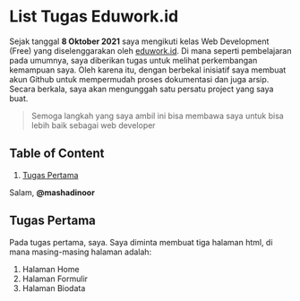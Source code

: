 # List Tugas Eduwork.id

Sejak tanggal **8 Oktober 2021** saya mengikuti  kelas Web Development (Free) yang diselenggarakan oleh [eduwork.id](https://www.eduwork.id). Di mana seperti pembelajaran pada umumnya, saya diberikan tugas untuk melihat perkembangan kemampuan saya. Oleh karena itu, dengan berbekal inisiatif saya membuat akun Github untuk mempermudah proses dokumentasi dan juga arsip. Secara berkala, saya akan mengunggah satu persatu project yang saya buat. 

> Semoga langkah yang saya ambil ini bisa membawa saya untuk bisa lebih baik sebagai web developer

## Table of Content
1. [Tugas Pertama](https://github.com/mashadinoor/Eduwork.id/blob/readme-edit/README.md#tugas-pertama)

Salam,
**@mashadinoor**

## Tugas Pertama

Pada tugas pertama, saya. Saya diminta membuat tiga halaman html, di mana masing-masing halaman adalah:
1. Halaman Home
2. Halaman Formulir
3. Halaman Biodata
